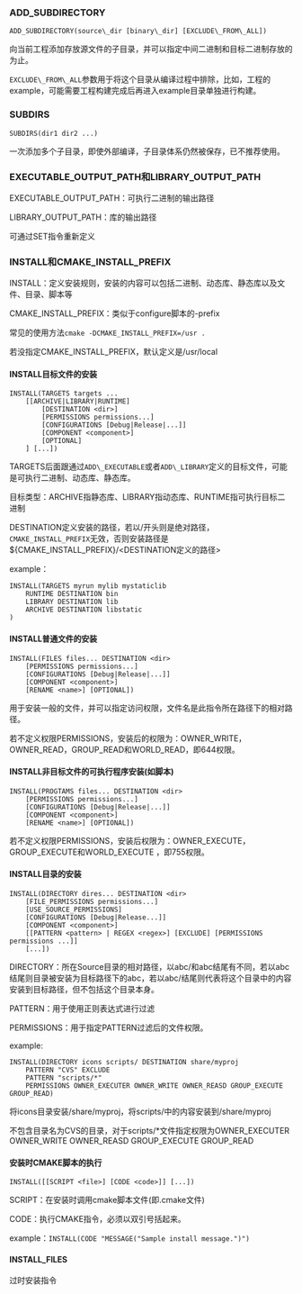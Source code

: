 ### ADD_SUBDIRECTORY

```
ADD_SUBDIRECTORY(source\_dir [binary\_dir] [EXCLUDE\_FROM\_ALL])
```

向当前工程添加存放源文件的子目录，并可以指定中间二进制和目标二进制存放的为止。

`EXCLUDE\_FROM\_ALL`参数用于将这个目录从编译过程中排除，比如，工程的example，可能需要工程构建完成后再进入example目录单独进行构建。

### SUBDIRS

```
SUBDIRS(dir1 dir2 ...)
```
一次添加多个子目录，即使外部编译，子目录体系仍然被保存，已不推荐使用。

### EXECUTABLE\_OUTPUT\_PATH和LIBRARY\_OUTPUT\_PATH

EXECUTABLE\_OUTPUT\_PATH：可执行二进制的输出路径

LIBRARY\_OUTPUT\_PATH：库的输出路径

可通过SET指令重新定义

### INSTALL和CMAKE\_INSTALL\_PREFIX

INSTALL：定义安装规则，安装的内容可以包括二进制、动态库、静态库以及文件、目录、脚本等

CMAKE\_INSTALL\_PREFIX：类似于configure脚本的-prefix

常见的使用方法`cmake -DCMAKE_INSTALL_PREFIX=/usr .`

若没指定CMAKE\_INSTALL\_PREFIX，默认定义是/usr/local

#### INSTALL目标文件的安装

```
INSTALL(TARGETS targets ...  
    [[ARCHIVE|LIBRARY|RUNTIME]  
        [DESTINATION <dir>]  
        [PERMISSIONS permissions...]  
        [CONFIGURATIONS [Debug|Release|...]]  
        [COMPONENT <component>]  
        [OPTIONAL]  
    ] [...])
```
TARGETS后面跟通过`ADD\_EXECUTABLE`或者`ADD\_LIBRARY`定义的目标文件，可能是可执行二进制、动态库、静态库。

目标类型：ARCHIVE指静态库、LIBRARY指动态库、RUNTIME指可执行目标二进制

DESTINATION定义安装的路径，若以/开头则是绝对路径，`CMAKE_INSTALL_PREFIX`无效，否则安装路径是${CMAKE\_INSTALL\_PREFIX}/<DESTINATION定义的路径>

example：

```example
INSTALL(TARGETS myrun mylib mystaticlib
    RUNTIME DESTINATION bin
    LIBRARY DESTINATION lib
    ARCHIVE DESTINATION libstatic
)
```
#### INSTALL普通文件的安装

```
INSTALL(FILES files... DESTINATION <dir>
    [PERMISSIONS permissions...]
    [CONFIGURATIONS [Debug|Release|...]]
    [COMPONENT <component>]
    [RENAME <name>] [OPTIONAL])
```

用于安装一般的文件，并可以指定访问权限，文件名是此指令所在路径下的相对路径。

若不定义权限PERMISSIONS，安装后的权限为：OWNER_WRITE，OWNER_READ，GROUP_READ和WORLD_READ，即644权限。


#### INSTALL非目标文件的可执行程序安装(如脚本)

```
INSTALL(PROGTAMS files... DESTINATION <dir>
    [PERMISSIONS permissions...]
    [CONFIGURATIONS [Debug|Release|...]]
    [COMPONENT <component>]
    [RENAME <name>] [OPTIONAL])
```

若不定义权限PERMISSIONS，安装后权限为：OWNER_EXECUTE，GROUP_EXECUTE和WORLD_EXECUTE
，即755权限。

#### INSTALL目录的安装

```
INSTALL(DIRECTORY dires... DESTINATION <dir>
    [FILE_PERMISSIONS permissions...]
    [USE_SOURCE_PERMISSIONS]
    [CONFIGURATIONS [Debug|Release...]]
    [COMPONENT <component>]
    [[PATTERN <pattern> | REGEX <regex>] [EXCLUDE] [PERMISSIONS permissions ...]]
    [...])
```

DIRECTORY：所在Source目录的相对路径，以abc/和abc结尾有不同，若以abc结尾则目录被安装为目标路径下的abc，若以abc/结尾则代表将这个目录中的内容安装到目标路径，但不包括这个目录本身。

PATTERN：用于使用正则表达式进行过滤

PERMISSIONS：用于指定PATTERN过滤后的文件权限。

example:

```
INSTALL(DIRECTORY icons scripts/ DESTINATION share/myproj
    PATTERN "CVS" EXCLUDE
    PATTERN "scripts/*"
    PERMISSIONS OWNER_EXECUTER OWNER_WRITE OWNER_REASD GROUP_EXECUTE GROUP_READ)
```
将icons目录安装<prefix>/share/myproj，将scripts/中的内容安装到<prefix>/share/myproj

不包含目录名为CVS的目录，对于scripts/*文件指定权限为OWNER_EXECUTER OWNER_WRITE OWNER_REASD GROUP_EXECUTE GROUP_READ

#### 安装时CMAKE脚本的执行

```
INSTALL([[SCRIPT <file>] [CODE <code>]] [...])
```

SCRIPT：在安装时调用cmake脚本文件(即<abc>.cmake文件)

CODE：执行CMAKE指令，必须以双引号括起来。

example：`INSTALL(CODE "MESSAGE("Sample install message.")")`


#### INSTALL_FILES

过时安装指令